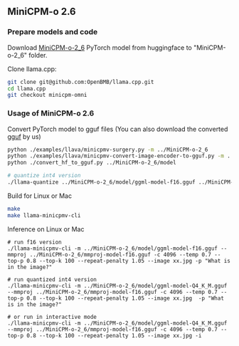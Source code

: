 ## MiniCPM-o 2.6

### Prepare models and code

Download [MiniCPM-o-2_6](https://huggingface.co/openbmb/MiniCPM-o-2_6) PyTorch model from huggingface to "MiniCPM-o-2_6" folder.

Clone llama.cpp:
```bash
git clone git@github.com:OpenBMB/llama.cpp.git
cd llama.cpp
git checkout minicpm-omni
```

### Usage of MiniCPM-o 2.6

Convert PyTorch model to gguf files (You can also download the converted [gguf](https://huggingface.co/openbmb/MiniCPM-o-2_6-gguf) by us)

```bash
python ./examples/llava/minicpmv-surgery.py -m ../MiniCPM-o-2_6
python ./examples/llava/minicpmv-convert-image-encoder-to-gguf.py -m ../MiniCPM-o-2_6 --minicpmv-projector ../MiniCPM-o-2_6/minicpmo.projector --output-dir ../MiniCPM-o-2_6/ --image-mean 0.5 0.5 0.5 --image-std 0.5 0.5 0.5 --minicpmv_version 4
python ./convert_hf_to_gguf.py ../MiniCPM-o-2_6/model

# quantize int4 version
./llama-quantize ../MiniCPM-o-2_6/model/ggml-model-f16.gguf ../MiniCPM-o-2_6/model/ggml-model-Q4_K_M.gguf Q4_K_M
```

Build for Linux or Mac

```bash
make
make llama-minicpmv-cli
```

Inference on Linux or Mac
```
# run f16 version
./llama-minicpmv-cli -m ../MiniCPM-o-2_6/model/ggml-model-f16.gguf --mmproj ../MiniCPM-o-2_6/mmproj-model-f16.gguf -c 4096 --temp 0.7 --top-p 0.8 --top-k 100 --repeat-penalty 1.05 --image xx.jpg -p "What is in the image?"

# run quantized int4 version
./llama-minicpmv-cli -m ../MiniCPM-o-2_6/model/ggml-model-Q4_K_M.gguf --mmproj ../MiniCPM-o-2_6/mmproj-model-f16.gguf -c 4096 --temp 0.7 --top-p 0.8 --top-k 100 --repeat-penalty 1.05 --image xx.jpg  -p "What is in the image?"

# or run in interactive mode
./llama-minicpmv-cli -m ../MiniCPM-o-2_6/model/ggml-model-Q4_K_M.gguf --mmproj ../MiniCPM-o-2_6/mmproj-model-f16.gguf -c 4096 --temp 0.7 --top-p 0.8 --top-k 100 --repeat-penalty 1.05 --image xx.jpg -i
```
